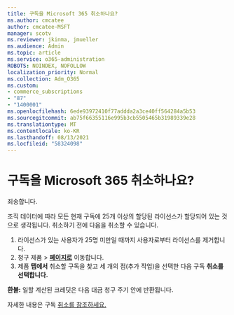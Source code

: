 ```yaml
---
title: 구독을 Microsoft 365 취소하나요?
ms.author: cmcatee
author: cmcatee-MSFT
manager: scotv
ms.reviewer: jkinma, jmueller
ms.audience: Admin
ms.topic: article
ms.service: o365-administration
ROBOTS: NOINDEX, NOFOLLOW
localization_priority: Normal
ms.collection: Adm_O365
ms.custom:
- commerce_subscriptions
- "87"
- "1400001"
ms.openlocfilehash: 6ede93972410f77addda2a3ce40ff564284a5b53
ms.sourcegitcommit: ab75f66355116e995b3cb5505465b31989339e28
ms.translationtype: MT
ms.contentlocale: ko-KR
ms.lasthandoff: 08/13/2021
ms.locfileid: "58324098"
---
```

# <a name="canceling-your-microsoft-365-subscription"></a>구독을 Microsoft 365 취소하나요?

죄송합니다.
  
조직 데이터에 따라 모든 현재 구독에 25개 이상의 할당된 라이선스가 할당되어 있는 것으로 생각됩니다. 취소하기 전에 다음을 취소할 수 있습니다.

1. 라이선스가 있는 사용자가 25명 미만일 때까지 사용자로부터 라이선스를 제거합니다.
2. 청구 제품  \> **[페이지로](https://go.microsoft.com/fwlink/p/?linkid=842054)** 이동합니다.
3. 제품 **탭에서** 취소할 구독을 찾고 세 개의 점(추가 작업)을 선택한 다음 구독 **취소를 선택합니다.**

**환불:** 일할 계산된 크레딧은 다음 대금 청구 주기 안에 반환됩니다.

자세한 내용은 구독 [취소를 참조하세요.](https://docs.microsoft.com/microsoft-365/commerce/subscriptions/cancel-your-subscription)